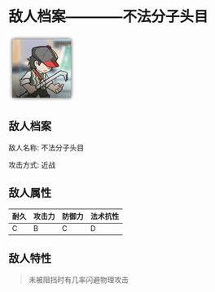 # 敌人档案————不法分子头目

![不法分子头目](./eneIcons/不法分子头目.png)

## 敌人档案

敌人名称: 不法分子头目

攻击方式: 近战

## 敌人属性

| 耐久      | 攻击力  | 防御力 | 法术抗性 |
|---------|------|-----|------|
| C | B | C | D |

## 敌人特性
> 未被阻挡时有几率闪避物理攻击
